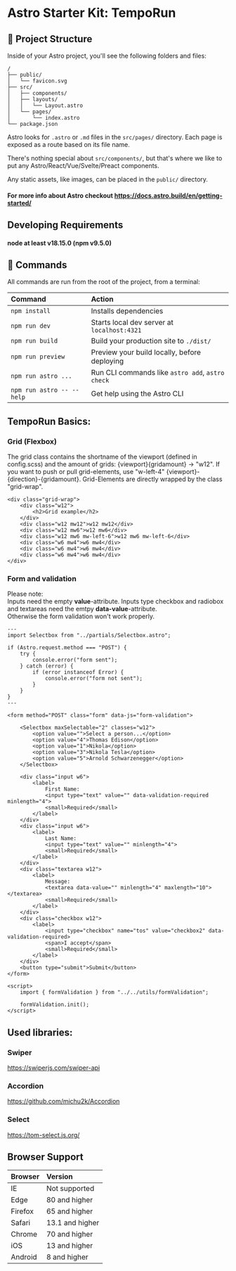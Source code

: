 # Astro Starter Kit: TempoRun

## 🚀 Project Structure

Inside of your Astro project, you'll see the following folders and files:

```
/
├── public/
│   └── favicon.svg
├── src/
│   ├── components/
│   ├── layouts/
│   │   └── Layout.astro
│   └── pages/
│       └── index.astro
└── package.json
```

Astro looks for `.astro` or `.md` files in the `src/pages/` directory. Each page is exposed as a route based on its file name.

There's nothing special about `src/components/`, but that's where we like to put any Astro/React/Vue/Svelte/Preact components.

Any static assets, like images, can be placed in the `public/` directory.

#### For more info about Astro checkout https://docs.astro.build/en/getting-started/

## Developing Requirements

#### node at least v18.15.0 (npm v9.5.0)

## 🧞 Commands

All commands are run from the root of the project, from a terminal:

| Command                   | Action                                           |
| :------------------------ | :----------------------------------------------- |
| `npm install`             | Installs dependencies                            |
| `npm run dev`             | Starts local dev server at `localhost:4321`      |
| `npm run build`           | Build your production site to `./dist/`          |
| `npm run preview`         | Preview your build locally, before deploying     |
| `npm run astro ...`       | Run CLI commands like `astro add`, `astro check` |
| `npm run astro -- --help` | Get help using the Astro CLI                     |

## TempoRun Basics:

### Grid (Flexbox)

The grid class contains the shortname of the viewport (defined in config.scss) and the amount of grids:
{viewport}{gridamount} -> "w12".
If you want to push or pull grid-elements, use "w-left-4" {viewport}-{direction}-{gridamount}. Grid-Elements are directly wrapped by the class "grid-wrap".

```
<div class="grid-wrap">
    <div class="w12">
        <h2>Grid example</h2>
    </div>
    <div class="w12 mw12">w12 mw12</div>
    <div class="w12 mw6">w12 mw6</div>
    <div class="w12 mw6 mw-left-6">w12 mw6 mw-left-6</div>
    <div class="w6 mw4">w6 mw4</div>
    <div class="w6 mw4">w6 mw4</div>
    <div class="w6 mw4">w6 mw4</div>
</div>

```

### Form and validation

Please note: <br>
Inputs need the empty <b>value</b>-attribute.
Inputs type checkbox and radiobox and textareas need the emtpy <b>data-value</b>-attribute.<br>
Otherwise the form validation won't work properly.


```
---
import Selectbox from "../partials/Selectbox.astro";

if (Astro.request.method === "POST") {
    try {
        console.error("form sent");
    } catch (error) {
        if (error instanceof Error) {
            console.error("form not sent");
        }
    }
}
---

<form method="POST" class="form" data-js="form-validation">

    <Selectbox maxSelectable="2" classes="w12">
        <option value="">Select a person...</option>
        <option value="4">Thomas Edison</option>
        <option value="1">Nikola</option>
        <option value="3">Nikola Tesla</option>
        <option value="5">Arnold Schwarzenegger</option>
    </Selectbox>

    <div class="input w6">
        <label>
            First Name:
            <input type="text" value="" data-validation-required minlength="4">
            <small>Required</small>
        </label>
    </div>
    <div class="input w6">
        <label>
            Last Name:
            <input type="text" value="" minlength="4">
            <small>Required</small>
        </label>
    </div>
    <div class="textarea w12">
        <label>
            Message:
            <textarea data-value="" minlength="4" maxlength="10"></textarea>
            <small>Required</small>
        </label>
    </div>
    <div class="checkbox w12">
        <label>
            <input type="checkbox" name="tos" value="checkbox2" data-validation-required>
            <span>I accept</span>
            <small>Required</small>
        </label>
    </div>
    <button type="submit">Submit</button>
</form>

<script>
    import { formValidation } from "../../utils/formValidation";

    formValidation.init();
</script>
```

## Used libraries:

### Swiper

https://swiperjs.com/swiper-api

### Accordion

https://github.com/michu2k/Accordion

### Select

https://tom-select.js.org/

## Browser Support

| Browser | Version         |
|:--------|:----------------|
| IE      | Not supported   |
| Edge    | 80 and higher   |
| Firefox | 65 and higher   |
| Safari  | 13.1 and higher |
| Chrome  | 70 and higher   |
| iOS     | 13 and higher   |
| Android | 8 and higher    |
